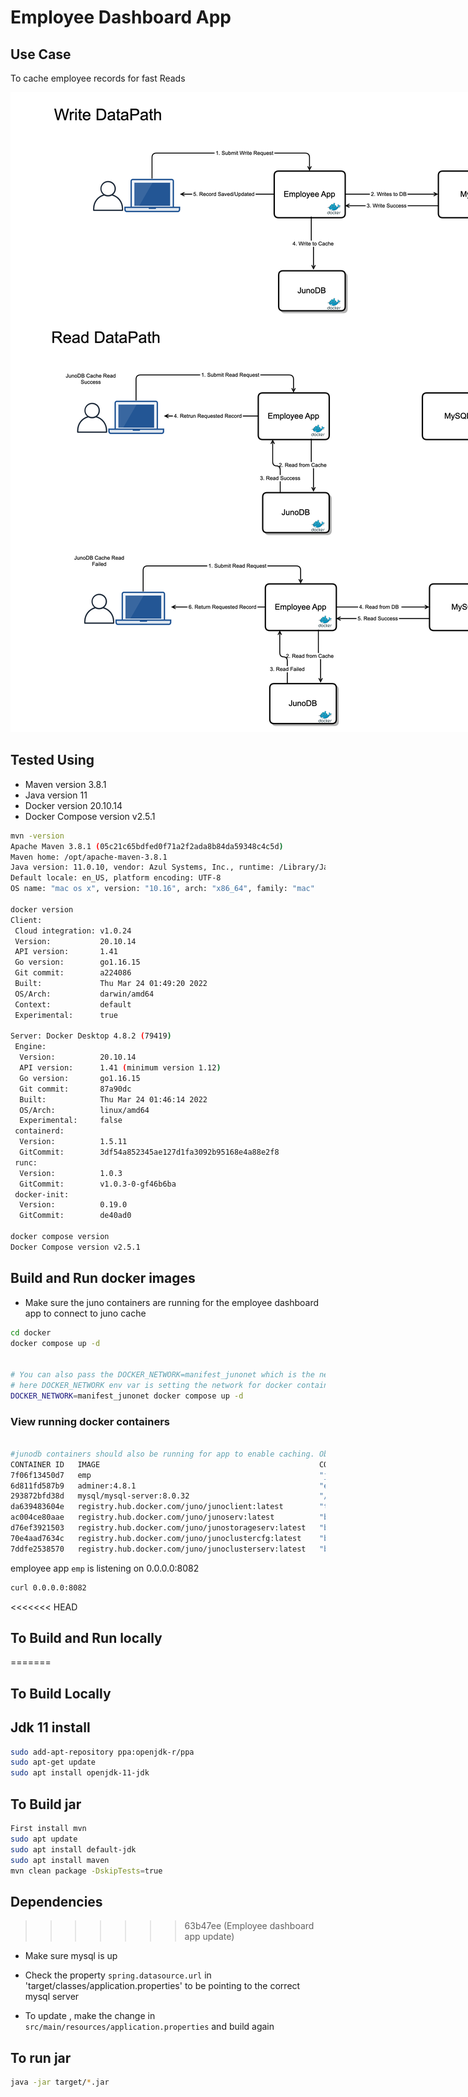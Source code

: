 # Employee Dashboard App

## Use Case
To cache employee records for fast Reads

<img
  src="edp_image.png"
  style="display: inline-block; margin: 0 auto; max-width: 1000px">

## Tested Using
- Maven version 3.8.1
- Java version 11
- Docker version 20.10.14
- Docker Compose version v2.5.1
```bash
mvn -version
Apache Maven 3.8.1 (05c21c65bdfed0f71a2f2ada8b84da59348c4c5d)
Maven home: /opt/apache-maven-3.8.1
Java version: 11.0.10, vendor: Azul Systems, Inc., runtime: /Library/Java/JavaVirtualMachines/zulu-sa-11.0.10.jdk/Contents/Home
Default locale: en_US, platform encoding: UTF-8
OS name: "mac os x", version: "10.16", arch: "x86_64", family: "mac"

docker version 
Client:
 Cloud integration: v1.0.24
 Version:           20.10.14
 API version:       1.41
 Go version:        go1.16.15
 Git commit:        a224086
 Built:             Thu Mar 24 01:49:20 2022
 OS/Arch:           darwin/amd64
 Context:           default
 Experimental:      true

Server: Docker Desktop 4.8.2 (79419)
 Engine:
  Version:          20.10.14
  API version:      1.41 (minimum version 1.12)
  Go version:       go1.16.15
  Git commit:       87a90dc
  Built:            Thu Mar 24 01:46:14 2022
  OS/Arch:          linux/amd64
  Experimental:     false
 containerd:
  Version:          1.5.11
  GitCommit:        3df54a852345ae127d1fa3092b95168e4a88e2f8
 runc:
  Version:          1.0.3
  GitCommit:        v1.0.3-0-gf46b6ba
 docker-init:
  Version:          0.19.0
  GitCommit:        de40ad0

docker compose version 
Docker Compose version v2.5.1
```

## Build and Run docker images

- Make sure the juno containers are running for the employee dashboard app to connect to juno cache

```bash
cd docker
docker compose up -d


# You can also pass the DOCKER_NETWORK=manifest_junonet which is the network created when the juno docker containers are initialized following the instructions at https://github.com/paypal/junodb#run-junodb 
# here DOCKER_NETWORK env var is setting the network for docker containers to start in same network as juno containers 
DOCKER_NETWORK=manifest_junonet docker compose up -d 

```

### View running docker containers
```bash

#junodb containers should also be running for app to enable caching. Observe running containers.
CONTAINER ID   IMAGE                                                 COMMAND                  CREATED             STATUS                       PORTS                                                                    NAMES
7f06f13450d7   emp                                                   "java -jar /opt/app/…"   37 minutes ago      Up 37 minutes                8080/tcp, 0.0.0.0:8082->8082/tcp                                         emp
6d811fd587b9   adminer:4.8.1                                         "entrypoint.sh php -…"   37 minutes ago      Up 37 minutes                0.0.0.0:8083->8080/tcp                                                   adminer
293872bfd38d   mysql/mysql-server:8.0.32                             "/entrypoint.sh --de…"   37 minutes ago      Up 37 minutes (healthy)      3307/tcp, 33060-33061/tcp, 0.0.0.0:3307->3306/tcp                        mysqldb
da639483604e   registry.hub.docker.com/juno/junoclient:latest        "tail -f /dev/null"      About an hour ago   Up About an hour (healthy)                                                                            junoclient
ac004ce80aae   registry.hub.docker.com/juno/junoserv:latest          "bash /opt/juno/bin/…"   About an hour ago   Up About an hour (healthy)   0.0.0.0:5080->5080/tcp, 0.0.0.0:8080->8080/tcp, 0.0.0.0:8088->8088/tcp   proxy
d76ef3921503   registry.hub.docker.com/juno/junostorageserv:latest   "bash /opt/juno/bin/…"   About an hour ago   Up About an hour (healthy)   0.0.0.0:8089->8089/tcp                                                   storageserv
70e4aad7634c   registry.hub.docker.com/juno/junoclustercfg:latest    "bash /opt/juno/entr…"   About an hour ago   Up About an hour (healthy)                                                                            clustercfg
7ddfe2538570   registry.hub.docker.com/juno/junoclusterserv:latest   "bash /opt/juno/entr…"   About an hour ago   Up About an hour (healthy)   2379/tcp                                                                 etcd
```


employee app `emp` is listening on 0.0.0.0:8082
```bash
curl 0.0.0.0:8082
```


<<<<<<< HEAD
## To Build and Run locally
=======
## To Build Locally

## Jdk 11 install
```bash
sudo add-apt-repository ppa:openjdk-r/ppa
sudo apt-get update
sudo apt install openjdk-11-jdk
```

## To Build jar
```bash
First install mvn
sudo apt update
sudo apt install default-jdk
sudo apt install maven
mvn clean package -DskipTests=true
```

## Dependencies
>>>>>>> 63b47ee (Employee dashboard app update)

- Make sure mysql is up

- Check the property `spring.datasource.url` in 'target/classes/application.properties' to be pointing to the correct mysql server
- To update , make the change in `src/main/resources/application.properties` and build again

## To run jar
```bash
java -jar target/*.jar
```
